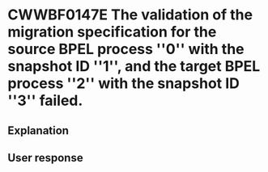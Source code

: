 # CWWBF0147E The validation of the migration specification for the source BPEL process ''0'' with the snapshot ID ''1'', and the target BPEL process ''2'' with the snapshot ID ''3'' failed.

## Explanation

## User response